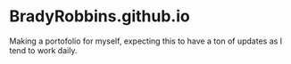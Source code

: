 # BradyRobbins.github.io

Making a portofolio for myself, expecting this to have a ton of updates as I tend to work daily.

